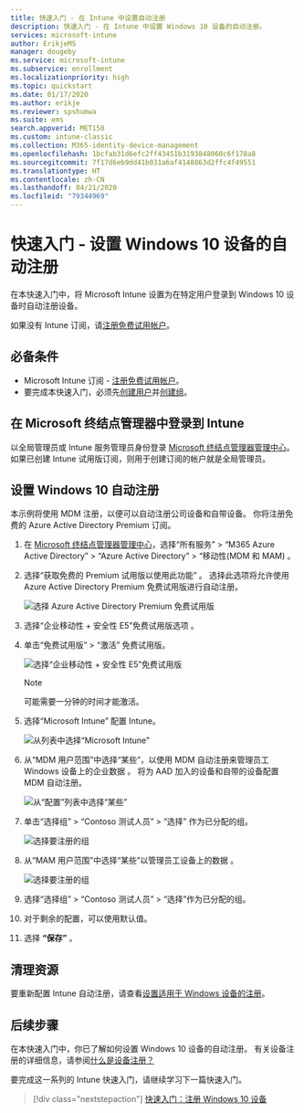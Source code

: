 ```yaml
---
title: 快速入门 - 在 Intune 中设置自动注册
description: 快速入门 - 在 Intune 中设置 Windows 10 设备的自动注册。
services: microsoft-intune
author: ErikjeMS
manager: dougeby
ms.service: microsoft-intune
ms.subservice: enrollment
ms.localizationpriority: high
ms.topic: quickstart
ms.date: 01/17/2020
ms.author: erikje
ms.reviewer: spshumwa
ms.suite: ems
search.appverid: MET150
ms.custom: intune-classic
ms.collection: M365-identity-device-management
ms.openlocfilehash: 1bcfab31d6efc2ff43451b3193848060c6f178a8
ms.sourcegitcommit: 7f17d6eb9dd41b031a6af4148863d2ffc4f49551
ms.translationtype: HT
ms.contentlocale: zh-CN
ms.lasthandoff: 04/21/2020
ms.locfileid: "79344969"
---
```

# <a name="quickstart-set-up-automatic-enrollment-for-windows-10-devices"></a>快速入门 - 设置 Windows 10 设备的自动注册

在本快速入门中，将 Microsoft Intune 设置为在特定用户登录到 Windows 10 设备时自动注册设备。

如果没有 Intune 订阅，请[注册免费试用帐户](../fundamentals/free-trial-sign-up.md)。

## <a name="prerequisites"></a>必备条件

- Microsoft Intune 订阅 - [注册免费试用帐户](../fundamentals/free-trial-sign-up.md)。
- 要完成本快速入门，必须先[创建用户](../fundamentals/quickstart-create-user.md)并[创建组](../fundamentals/quickstart-create-group.md)。

## <a name="sign-in-to-intune-in-the-microsoft-endpoint-manager"></a>在 Microsoft 终结点管理器中登录到 Intune

以全局管理员或 Intune 服务管理员身份登录 [Microsoft 终结点管理器管理中心](https://go.microsoft.com/fwlink/?linkid=2109431)。 如果已创建 Intune 试用版订阅，则用于创建订阅的帐户就是全局管理员。

## <a name="set-up-windows-10-automatic-enrollment"></a>设置 Windows 10 自动注册

本示例将使用 MDM 注册，以便可以自动注册公司设备和自带设备。 你将注册免费的 Azure Active Directory Premium 订阅。

1. 在 [Microsoft 终结点管理器管理中心](https://go.microsoft.com/fwlink/?linkid=2109431)，选择“所有服务”   > “M365 Azure Active Directory”   > “Azure Active Directory”   > “移动性(MDM 和 MAM)  。
2. 选择“获取免费的 Premium 试用版以使用此功能”  。 选择此选项将允许使用 Azure Active Directory Premium 免费试用版进行自动注册。 

    ![选择 Azure Active Directory Premium 免费试用版](./media/quickstart-setup-auto-enrollment/quickstart-setup-auto-enrollment-01.png)

3. 选择“企业移动性 + 安全性 E5”免费试用版选项  。 
4. 单击“免费试用版”   > “激活”  免费试用版。

    ![选择“企业移动性 + 安全性 E5”免费试用版](./media/quickstart-setup-auto-enrollment/quickstart-setup-auto-enrollment-02.png)

    > [!NOTE]
    > 可能需要一分钟的时间才能激活。 

3. 选择“Microsoft Intune”  配置 Intune。 

    ![从列表中选择“Microsoft Intune”](./media/quickstart-setup-auto-enrollment/quickstart-setup-auto-enrollment-03.png)

4. 从“MDM 用户范围”中选择“某些”，以使用 MDM 自动注册来管理员工 Windows 设备上的企业数据   。 将为 AAD 加入的设备和自带的设备配置 MDM 自动注册。

    ![从“配置”列表中选择“某些”](./media/quickstart-setup-auto-enrollment/quickstart-setup-auto-enrollment-04.png)

5. 单击“选择组”   > “Contoso 测试人员”   > “选择”  作为已分配的组。

    ![选择要注册的组](./media/quickstart-setup-auto-enrollment/quickstart-setup-auto-enrollment-05.png)

6. 从“MAM 用户范围”中选择“某些”以管理员工设备上的数据   。

    ![选择要注册的组](./media/quickstart-setup-auto-enrollment/quickstart-setup-auto-enrollment-06.png)

7. 选择“选择组” > “Contoso 测试人员” > “选择”作为已分配的组。 
8. 对于剩余的配置，可以使用默认值。
9. 选择 **“保存”** 。

## <a name="clean-up-resources"></a>清理资源

要重新配置 Intune 自动注册，请查看[设置适用于 Windows 设备的注册](windows-enroll.md)。

## <a name="next-steps"></a>后续步骤

在本快速入门中，你已了解如何设置 Windows 10 设备的自动注册。 有关设备注册的详细信息，请参阅[什么是设备注册？](device-enrollment.md)

要完成这一系列的 Intune 快速入门，请继续学习下一篇快速入门。

> [!div class="nextstepaction"]
> [快速入门：注册 Windows 10 设备](quickstart-enroll-windows-device.md)

